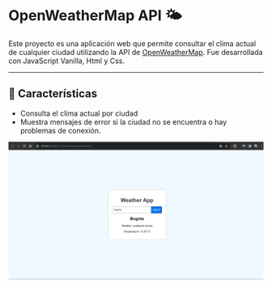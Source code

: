# OpenWeatherMap API 🌤️

Este proyecto es una aplicación web que permite consultar el clima actual de cualquier ciudad utilizando la API de [OpenWeatherMap](https://openweathermap.org/). Fue desarrollada con JavaScript Vanilla, Html y Css.

---

## 🚀 Características
- Consulta el clima actual por ciudad
- Muestra mensajes de error si la ciudad no se encuentra o hay problemas de conexión.

![image openweathermap](image.png)